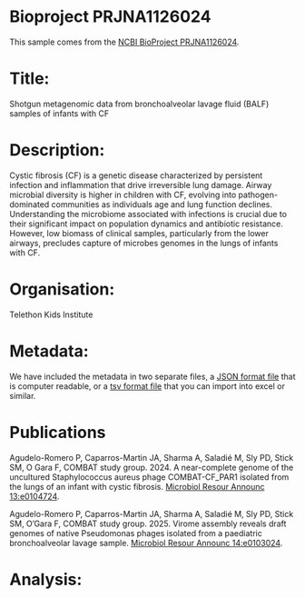 # Bioproject PRJNA1126024

This sample comes from the [NCBI BioProject PRJNA1126024](https://www.ncbi.nlm.nih.gov/bioproject/?term=PRJNA1126024).

# Title:
Shotgun metagenomic data from bronchoalveolar lavage fluid (BALF) samples of infants with CF

# Description:
Cystic fibrosis (CF) is a genetic disease characterized by persistent infection and inflammation that drive irreversible lung damage. Airway microbial diversity is higher in children with CF, evolving into pathogen-dominated communities as individuals age and lung function declines. Understanding the microbiome associated with infections is crucial due to their significant impact on population dynamics and antibiotic resistance. However, low biomass of clinical samples, particularly from the lower airways, precludes capture of microbes genomes in the lungs of infants with CF.

# Organisation:
Telethon Kids Institute

# Metadata:
We have included the metadata in two separate files, a [JSON format file](PRJNA1126024.metadata.json.gz) that is computer readable, or a [tsv format file](PRJNA1126024.metadata.tsv.gz) that you can import into excel or similar.

# Publications

Agudelo-Romero P, Caparros-Martin JA, Sharma A, Saladié M, Sly PD, Stick SM, O Gara F, COMBAT study group. 2024. A near-complete genome of the uncultured Staphylococcus aureus phage COMBAT-CF_PAR1 isolated from the lungs of an infant with cystic fibrosis. [Microbiol Resour Announc 13:e0104724](https://pmc.ncbi.nlm.nih.gov/articles/PMC11636395/).
  

Agudelo-Romero P, Caparros-Martin JA, Sharma A, Saladié M, Sly PD, Stick SM, O’Gara F, COMBAT study group. 2025. Virome assembly reveals draft genomes of native Pseudomonas phages isolated from a paediatric bronchoalveolar lavage sample. [Microbiol Resour Announc 14:e0103024](https://journals.asm.org/doi/10.1128/mra.01030-24).
  
# Analysis:

